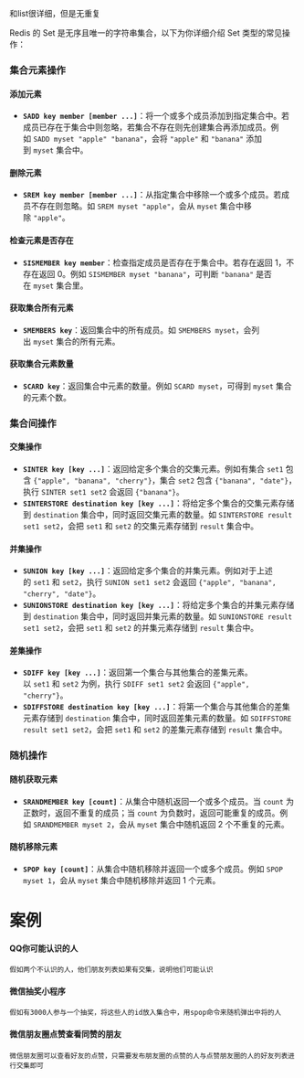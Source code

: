 和list很详细，但是无重复

Redis 的 Set 是无序且唯一的字符串集合，以下为你详细介绍 Set 类型的常见操作：

### 集合元素操作

#### 添加元素

  

- **`SADD key member [member ...]`**：将一个或多个成员添加到指定集合中。若成员已存在于集合中则忽略，若集合不存在则先创建集合再添加成员。例如 `SADD myset "apple" "banana"`，会将 `"apple"` 和 `"banana"` 添加到 `myset` 集合中。

#### 删除元素

  

- **`SREM key member [member ...]`**：从指定集合中移除一个或多个成员。若成员不存在则忽略。如 `SREM myset "apple"`，会从 `myset` 集合中移除 `"apple"`。

#### 检查元素是否存在

  

- **`SISMEMBER key member`**：检查指定成员是否存在于集合中。若存在返回 1，不存在返回 0。例如 `SISMEMBER myset "banana"`，可判断 `"banana"` 是否在 `myset` 集合里。

#### 获取集合所有元素

  

- **`SMEMBERS key`**：返回集合中的所有成员。如 `SMEMBERS myset`，会列出 `myset` 集合的所有元素。

#### 获取集合元素数量

  

- **`SCARD key`**：返回集合中元素的数量。例如 `SCARD myset`，可得到 `myset` 集合的元素个数。

### 集合间操作

#### 交集操作

  

- **`SINTER key [key ...]`**：返回给定多个集合的交集元素。例如有集合 `set1` 包含 `{"apple", "banana", "cherry"}`，集合 `set2` 包含 `{"banana", "date"}`，执行 `SINTER set1 set2` 会返回 `{"banana"}`。
- **`SINTERSTORE destination key [key ...]`**：将给定多个集合的交集元素存储到 `destination` 集合中，同时返回交集元素的数量。如 `SINTERSTORE result set1 set2`，会把 `set1` 和 `set2` 的交集元素存储到 `result` 集合中。

#### 并集操作

  

- **`SUNION key [key ...]`**：返回给定多个集合的并集元素。例如对于上述的 `set1` 和 `set2`，执行 `SUNION set1 set2` 会返回 `{"apple", "banana", "cherry", "date"}`。
- **`SUNIONSTORE destination key [key ...]`**：将给定多个集合的并集元素存储到 `destination` 集合中，同时返回并集元素的数量。如 `SUNIONSTORE result set1 set2`，会把 `set1` 和 `set2` 的并集元素存储到 `result` 集合中。

#### 差集操作

  

- **`SDIFF key [key ...]`**：返回第一个集合与其他集合的差集元素。以 `set1` 和 `set2` 为例，执行 `SDIFF set1 set2` 会返回 `{"apple", "cherry"}`。
- **`SDIFFSTORE destination key [key ...]`**：将第一个集合与其他集合的差集元素存储到 `destination` 集合中，同时返回差集元素的数量。如 `SDIFFSTORE result set1 set2`，会把 `set1` 和 `set2` 的差集元素存储到 `result` 集合中。

### 随机操作

#### 随机获取元素

  

- **`SRANDMEMBER key [count]`**：从集合中随机返回一个或多个成员。当 `count` 为正数时，返回不重复的成员；当 `count` 为负数时，返回可能重复的成员。例如 `SRANDMEMBER myset 2`，会从 `myset` 集合中随机返回 2 个不重复的元素。

#### 随机移除元素

  

- **`SPOP key [count]`**：从集合中随机移除并返回一个或多个成员。例如 `SPOP myset 1`，会从 `myset` 集合中随机移除并返回 1 个元素。

# 案例
####                  QQ你可能认识的人
	假如两个不认识的人，他们朋友列表如果有交集，说明他们可能认识
####                   微信抽奖小程序
	假如有3000人参与一个抽奖，将这些人的id放入集合中，用spop命令来随机弹出中将的人
####                 微信朋友圈点赞查看同赞的朋友
	微信朋友圈可以查看好友的点赞，只需要发布朋友圈的点赞的人与点赞朋友圈的人的好友列表进行交集即可